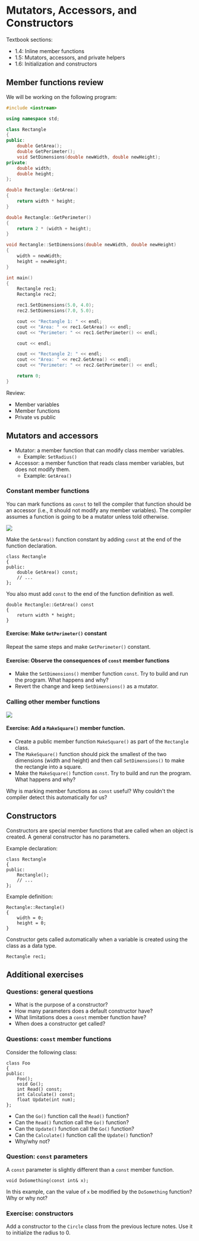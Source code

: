 # Mutators, Accessors, and Constructors

Textbook sections:

- 1.4: Inline member functions
- 1.5: Mutators, accessors, and private helpers
- 1.6: Initialization and constructors

## Member functions review

We will be working on the following program:

```cpp
#include <iostream>

using namespace std;

class Rectangle
{
public:
    double GetArea();
    double GetPerimeter();
    void SetDimensions(double newWidth, double newHeight);
private:
    double width;
    double height;
};

double Rectangle::GetArea()
{
    return width * height;
}

double Rectangle::GetPerimeter()
{
    return 2 * (width + height);
}

void Rectangle::SetDimensions(double newWidth, double newHeight)
{
    width = newWidth;
    height = newHeight;
}

int main()
{
    Rectangle rec1;
    Rectangle rec2;

    rec1.SetDimensions(5.0, 4.0);
    rec2.SetDimensions(7.0, 5.0);

    cout << "Rectangle 1: " << endl;
    cout << "Area: " << rec1.GetArea() << endl;
    cout << "Perimeter: " << rec1.GetPerimeter() << endl;

    cout << endl;

    cout << "Rectangle 2: " << endl;
    cout << "Area: " << rec2.GetArea() << endl;
    cout << "Perimeter: " << rec2.GetPerimeter() << endl;

    return 0;
}
```

Review:

- Member variables
- Member functions
- Private vs public

## Mutators and accessors

- Mutator: a member function that can modify class member variables.
  - Example: `SetRadius()`
- Accessor: a member function that reads class member variables, but does not modify them.
  - Example: `GetArea()`

### Constant member functions

You can mark functions as `const` to tell the compiler that function should be an accessor (i.e., it should not modify any member variables). The compiler assumes a function is going to be a mutator unless told otherwise.

![](./assets/1b-const-vs-mutator.svg)

Make the `GetArea()` function constant by adding `const` at the end of the function declaration.

```
class Rectangle
{
public:
    double GetArea() const;
    // ...
};
```

You also must add `const` to the end of the function definition as well.

```
double Rectangle::GetArea() const
{
    return width * height;
}
```

#### Exercise: Make `GetPerimeter()` constant

Repeat the same steps and make `GetPerimeter()` constant.

#### Exercise: Observe the consequences of `const` member functions

- Make the `SetDimensions()` member function `const`. Try to build and run the program. What happens and why?
- Revert the change and keep `SetDimensions()` as a mutator.

### Calling other member functions

![](./assets/1b-calling-member-functions.svg)

#### Exercise: Add a `MakeSquare()` member function.

- Create a public member function `MakeSquare()` as part of the `Rectangle` class.
- The `MakeSquare()` function should pick the smallest of the two dimensions (width and height) and then call `SetDimensions()` to make the rectangle into a square.
- Make the `MakeSquare()` function `const`. Try to build and run the program. What happens and why?

Why is marking member functions as `const` useful? Why couldn't the compiler detect this automatically for us?

## Constructors

Constructors are special member functions that are called when an object is created. A general constructor has no parameters.

Example declaration:

```
class Rectangle
{
public:
    Rectangle();
    // ...
};
```

Example definition:

```
Rectangle::Rectangle()
{
    width = 0;
    height = 0;
}
```

Constructor gets called automatically when a variable is created using the class as a data type.

```
Rectangle rec1;
```

## Additional exercises

### Questions: general questions

- What is the purpose of a constructor?
- How many parameters does a default constructor have?
- What limitations does a `const` member function have?
- When does a constructor get called?

### Questions: `const` member functions

Consider the following class:

```
class Foo
{
public:
    Foo();
    void Go();
    int Read() const;
    int Calculate() const;
    float Update(int num);
};
```

- Can the `Go()` function call the `Read()` function?
- Can the `Read()` function call the `Go()` function?
- Can the `Update()` function call the `Go()` function?
- Can the `Calculate()` function call the `Update()` function?
- Why/why not?

### Question: `const` parameters

A `const` parameter is slightly different than a `const` member function.

```
void DoSomething(const int& x);
```

In this example, can the value of `x` be modified by the `DoSomething` function? Why or why not?

### Exercise: constructors

Add a constructor to the `Circle` class from the previous lecture notes. Use it to initialize the radius to 0.
